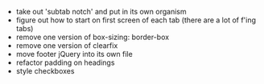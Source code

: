 - take out 'subtab notch' and put in its own organism
- figure out how to start on first screen of each tab (there are a lot of f'ing tabs)
- remove one version of box-sizing: border-box
- remove one version of clearfix
- move footer jQuery into its own file
- refactor padding on headings
- style checkboxes